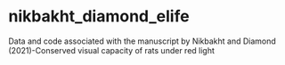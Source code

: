 # nikbakht_diamond_elife
Data and code associated with the manuscript by Nikbakht and Diamond (2021)-Conserved visual capacity of rats under red light
